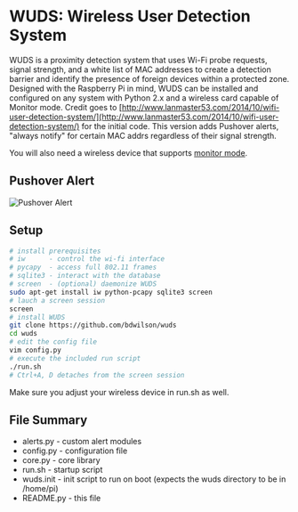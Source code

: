 # WUDS: Wireless User Detection System

WUDS is a proximity detection system that uses Wi-Fi probe requests, signal
strength, and a white list of MAC addresses to create a detection barrier and
identify the presence of foreign devices within a protected zone. Designed with
the Raspberry Pi in mind, WUDS can be installed and configured on any system
with Python 2.x and a wireless card capable of Monitor mode. Credit goes to 
[http://www.lanmaster53.com/2014/10/wifi-user-detection-system/](http://www.lanmaster53.com/2014/10/wifi-user-detection-system/)
for the initial code. This version adds Pushover alerts, "always notify" for
certain MAC addrs regardless of their signal strength.

You will also need a wireless device that supports
[monitor mode](http://raspberrypi.stackexchange.com/questions/36747/enable-monitoring-mode-for-rtl8188cus-via-usb-on-raspbian#37970).

## Pushover Alert
![Pushover Alert](https://dl.dropboxusercontent.com/u/853747/WUDS_Pushover.jpg)

## Setup

```bash
# install prerequisites
# iw      - control the wi-fi interface
# pycapy  - access full 802.11 frames
# sqlite3 - interact with the database
# screen  - (optional) daemonize WUDS
sudo apt-get install iw python-pcapy sqlite3 screen
# lauch a screen session
screen
# install WUDS
git clone https://github.com/bdwilson/wuds
cd wuds
# edit the config file
vim config.py
# execute the included run script
./run.sh
# Ctrl+A, D detaches from the screen session
```

Make sure you adjust your wireless device in run.sh as well.

## File Summary

* alerts.py - custom alert modules
* config.py - configuration file
* core.py - core library
* run.sh - startup script
* wuds.init - init script to run on boot (expects the wuds directory to be in /home/pi)
* README.py - this file
